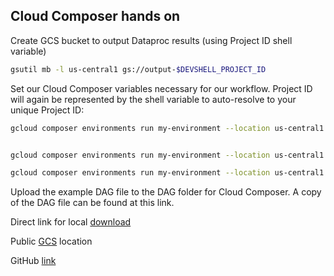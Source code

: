 ## Cloud Composer hands on

Create GCS bucket to output Dataproc results (using Project ID shell variable)
```bash
gsutil mb -l us-central1 gs://output-$DEVSHELL_PROJECT_ID
```
 Set our Cloud Composer variables necessary for our workflow. Project ID will again be represented by the shell variable to auto-resolve to your unique Project ID:

```bash
gcloud composer environments run my-environment --location us-central1 variables -- --set gcp_project $DEVSHELL_PROJECT_ID


gcloud composer environments run my-environment --location us-central1 variables -- --set gcs_bucket gs://output-$DEVSHELL_PROJECT_ID

gcloud composer environments run my-environment --location us-central1 variables -- --set gce_zone us-central1-c
```

Upload the example DAG file to the DAG folder for Cloud Composer. A copy of the DAG file can be found at this link.

Direct link for local [download]( https://storage.googleapis.com/la-gcloud-course-resources/data-engineer/cloud-composer/quickstart.py)

Public [GCS](gs://la-gcloud-course-resources/data-engineer/cloud-composer/quickstart.py) location

GitHub [link](https://github.com/GoogleCloudPlatform/python-docs-samples/blob/b80895ed88ba86fce223df27a48bf481007ca708/composer/workflows/quickstart.py)